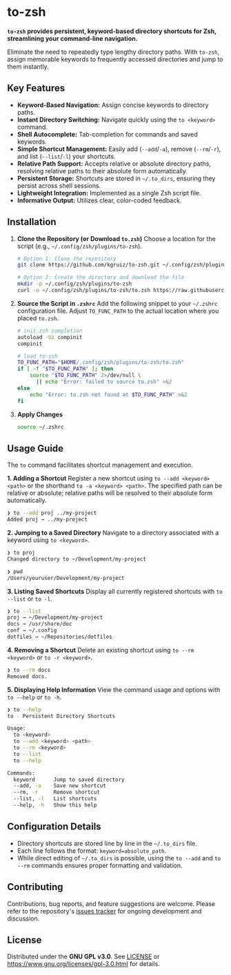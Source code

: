 # to-zsh

**`to-zsh` provides persistent, keyword-based directory shortcuts for Zsh, streamlining your command-line navigation.**

Eliminate the need to repeatedly type lengthy directory paths. With `to-zsh`, assign memorable keywords to frequently accessed directories and jump to them instantly.

## Key Features

- **Keyword-Based Navigation:** Assign concise keywords to directory paths.
- **Instant Directory Switching:** Navigate quickly using the `to <keyword>` command.
- **Shell Autocomplete:** Tab-completion for commands and saved keywords.
- **Simple Shortcut Management:** Easily add (`--add`/`-a`), remove (`--rm`/`-r`), and list (`--list`/`-l`) your shortcuts.
- **Relative Path Support:** Accepts relative or absolute directory paths, resolving relative paths to their absolute form automatically.
- **Persistent Storage:** Shortcuts are stored in `~/.to_dirs`, ensuring they persist across shell sessions.
- **Lightweight Integration:** Implemented as a single Zsh script file.
- **Informative Output:** Utilizes clear, color-coded feedback.

## Installation

1. **Clone the Repository (or Download `to.zsh`)**
    Choose a location for the script (e.g., `~/.config/zsh/plugins/to-zsh`).

    ```bash
    # Option 1: Clone the repository
    git clone https://github.com/kgruiz/to-zsh.git ~/.config/zsh/plugins/to-zsh

    # Option 2: Create the directory and download the file
    mkdir -p ~/.config/zsh/plugins/to-zsh
    curl -o ~/.config/zsh/plugins/to-zsh/to.zsh https://raw.githubusercontent.com/kgruiz/to-zsh/main/to.zsh
    ```

2. **Source the Script in `.zshrc`**
    Add the following snippet to your `~/.zshrc` configuration file. Adjust `TO_FUNC_PATH` to the actual location where you placed `to.zsh`.

    ```bash
    # init zsh completion
    autoload -Uz compinit
    compinit

    # load to-zsh
    TO_FUNC_PATH="$HOME/.config/zsh/plugins/to-zsh/to.zsh"
    if [ -f "$TO_FUNC_PATH" ]; then
        source "$TO_FUNC_PATH" 2>/dev/null \
          || echo "Error: failed to source to.zsh" >&2
    else
        echo "Error: to.zsh not found at $TO_FUNC_PATH" >&2
    fi
    ```

3. **Apply Changes**

    ```bash
    source ~/.zshrc
    ```

## Usage Guide

The `to` command facilitates shortcut management and execution.

**1. Adding a Shortcut**
Register a new shortcut using `to --add <keyword> <path>` or the shorthand `to -a <keyword> <path>`. The specified path can be relative or absolute; relative paths will be resolved to their absolute form automatically.

```bash
❯ to --add proj ../my-project
Added proj → ../my-project
```

**2. Jumping to a Saved Directory**
Navigate to a directory associated with a keyword using `to <keyword>`.

```bash
❯ to proj
Changed directory to ~/Development/my-project

❯ pwd
/Users/youruser/Development/my-project
```

**3. Listing Saved Shortcuts**
Display all currently registered shortcuts with `to --list` or `to -l`.

```bash
❯ to --list
proj → ~/Development/my-project
docs → /usr/share/doc
conf → ~/.config
dotfiles → ~/Repositories/dotfiles
```

**4. Removing a Shortcut**
Delete an existing shortcut using `to --rm <keyword>` or `to -r <keyword>`.

```bash
❯ to --rm docs
Removed docs.
```

**5. Displaying Help Information**
View the command usage and options with `to --help` or `to -h`.

```bash
❯ to --help
to - Persistent Directory Shortcuts

Usage:
  to <keyword>
  to --add <keyword> <path>
  to --rm <keyword>
  to --list
  to --help

Commands:
  keyword      Jump to saved directory
  --add, -a    Save new shortcut
  --rm, -r     Remove shortcut
  --list, -l   List shortcuts
  --help, -h   Show this help
```

## Configuration Details

- Directory shortcuts are stored line by line in the `~/.to_dirs` file.
- Each line follows the format: `keyword=absolute_path`.
- While direct editing of `~/.to_dirs` is possible, using the `to --add` and `to --rm` commands ensures proper formatting and validation.

## Contributing

Contributions, bug reports, and feature suggestions are welcome. Please refer to the repository's [issues tracker](https://github.com/kgruiz/to-zsh/issues) for ongoing development and discussion.

## License

Distributed under the **GNU GPL v3.0**.
See [LICENSE](LICENSE) or <https://www.gnu.org/licenses/gpl-3.0.html> for details.
